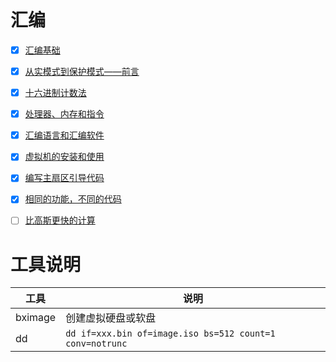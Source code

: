 # 汇编

- [x] [汇编基础](doc/汇编基础.md)
- [x] [从实模式到保护模式——前言](doc/从实模式到保护模式——前沿.md)
- [x] [十六进制计数法](doc/十六进制计数法.md)
- [x] [处理器、内存和指令](doc/处理器-内存-和指令.md)
- [x] [汇编语言和汇编软件](doc/汇编语言和汇编软件.md)
- [x] [虚拟机的安装和使用](doc/虚拟机的安装和使用.md)
- [x] [编写主扇区引导代码](doc/编写主扇区引导代码.md)
- [x] [相同的功能，不同的代码](doc/相同的功能，不同的代码.md)
- [ ] [比高斯更快的计算](doc/比高斯更快的计算.md)


# 工具说明

|工具|说明|
|---|---|
|bximage|创建虚拟硬盘或软盘|
|dd|`dd if=xxx.bin of=image.iso bs=512 count=1 conv=notrunc`|
